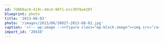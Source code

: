 ```yaml
---
id: 7d866ac9-419c-4dc4-90f1-ecc39f8a428f
blueprint: photo
title: '2013-08-02'
photo: '/images/2013/08/30027-2013-08-02.jpg'
caption: '<!-- wp:image --><figure class="wp-block-image"><img src="/assets/images/2013/08/30027-2013-08-02.jpg" /></figure><!-- /wp:image --><!-- wp:paragraph --><p>Watching. Smelling. Dreaming.</p><!-- /wp:paragraph -->'
import_id: '20410'
---
```

